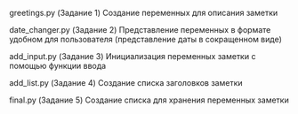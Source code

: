 greetings.py (Задание 1)
Создание переменных для описания заметки

date_changer.py (Задание 2)
Представление переменных в формате удобном для пользователя (представление даты в сокращенном виде)

add_input.py (Задание 3)
Инициализация переменных заметки с помощью функции ввода

add_list.py (Задание 4)
Создание списка заголовков заметки

final.py (Задание 5)
Создание списка для хранения переменных заметки
